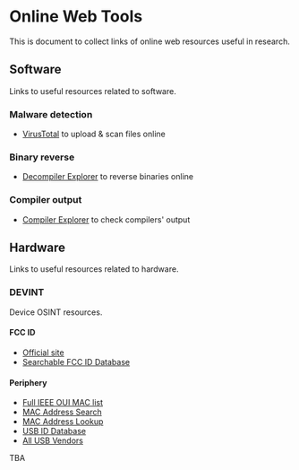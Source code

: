 
# Online Web Tools
This is document to collect links of online web resources useful in research.




## Software
Links to useful resources related to software.


### Malware detection

- [VirusTotal](https://www.virustotal.com/gui/home/upload) to upload & scan files online


### Binary reverse

- [Decompiler Explorer](https://dogbolt.org) to reverse binaries online


### Compiler output

- [Compiler Explorer](https://godbolt.org) to check compilers' output




## Hardware
Links to useful resources related to hardware.


### DEVINT
Device OSINT resources.

#### FCC ID

- [Official site](https://www.fcc.gov/oet/ea/fccid)
- [Searchable FCC ID Database](https://fccid.io)

#### Periphery

- [Full IEEE OUI MAC list](https://standards-oui.ieee.org/oui/oui.txt)
- [MAC Address Search](https://mac.lc)
- [MAC Address Lookup](https://maclookup.app)
- [USB ID Database](https://the-sz.com/products/usbid)
- [All USB Vendors](https://devicehunt.com/all-usb-vendors)


TBA

